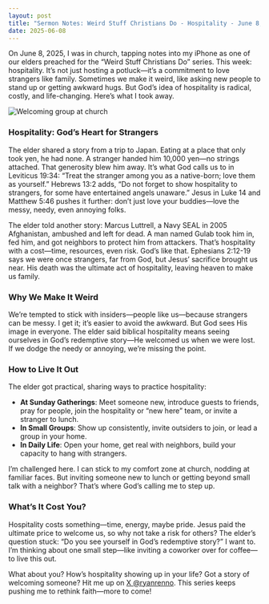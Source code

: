 ```yaml
---
layout: post
title: "Sermon Notes: Weird Stuff Christians Do - Hospitality - June 8, 2025"
date: 2025-06-08
---
```


On June 8, 2025, I was in church, tapping notes into my iPhone as one of our elders preached for the “Weird Stuff Christians Do” series. This week: hospitality. It’s not just hosting a potluck—it’s a commitment to love strangers like family. Sometimes we make it weird, like asking new people to stand up or getting awkward hugs. But God’s idea of hospitality is radical, costly, and life-changing. Here’s what I took away.

![Welcoming group at church](/assets/images/hospitality-welcome.jpg)

### Hospitality: God’s Heart for Strangers

The elder shared a story from a trip to Japan. Eating at a place that only took yen, he had none. A stranger handed him 10,000 yen—no strings attached. That generosity blew him away. It’s what God calls us to in Leviticus 19:34: “Treat the stranger among you as a native-born; love them as yourself.” Hebrews 13:2 adds, “Do not forget to show hospitality to strangers, for some have entertained angels unaware.” Jesus in Luke 14 and Matthew 5:46 pushes it further: don’t just love your buddies—love the messy, needy, even annoying folks.

The elder told another story: Marcus Luttrell, a Navy SEAL in 2005 Afghanistan, ambushed and left for dead. A man named Gulab took him in, fed him, and got neighbors to protect him from attackers. That’s hospitality with a cost—time, resources, even risk. God’s like that. Ephesians 2:12-19 says we were once strangers, far from God, but Jesus’ sacrifice brought us near. His death was the ultimate act of hospitality, leaving heaven to make us family.

### Why We Make It Weird

We’re tempted to stick with insiders—people like us—because strangers can be messy. I get it; it’s easier to avoid the awkward. But God sees His image in everyone. The elder said biblical hospitality means seeing ourselves in God’s redemptive story—He welcomed us when we were lost. If we dodge the needy or annoying, we’re missing the point.

### How to Live It Out

The elder got practical, sharing ways to practice hospitality:
- **At Sunday Gatherings**: Meet someone new, introduce guests to friends, pray for people, join the hospitality or “new here” team, or invite a stranger to lunch.
- **In Small Groups**: Show up consistently, invite outsiders to join, or lead a group in your home.
- **In Daily Life**: Open your home, get real with neighbors, build your capacity to hang with strangers.

I’m challenged here. I can stick to my comfort zone at church, nodding at familiar faces. But inviting someone new to lunch or getting beyond small talk with a neighbor? That’s where God’s calling me to step up.

### What’s It Cost You?

Hospitality costs something—time, energy, maybe pride. Jesus paid the ultimate price to welcome us, so why not take a risk for others? The elder’s question stuck: “Do you see yourself in God’s redemptive story?” I want to. I’m thinking about one small step—like inviting a coworker over for coffee—to live this out.

What about you? How’s hospitality showing up in your life? Got a story of welcoming someone? Hit me up on [X @ryanrenno](https://x.com/ryanrenno). This series keeps pushing me to rethink faith—more to come!